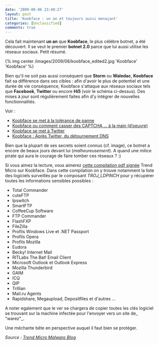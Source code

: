 ```yaml
---
date: '2009-08-06 23:40:27'
layout: post
title: 'Koobface : un an et toujours aussi menaçant'
categories: [Unclassified]
comments: true
---
```


Cela fait maintenant **un an** que **Koobface**, le plus célèbre botnet, a été découvert. Il se veut le premier **botnet 2.0** parce que lui aussi utilise les réseaux sociaux. Petit résumé.

{% img center /images/2009/08/koobface_edited2.jpg 'Koobface' 'Koobface' %}

Bien qu'il ne soit pas aussi conséquent que **Storm** ou **Waledac**, **Koobface** fait sa différence dans ses cibles : afin d'avoir le plus de potentiel et une durée de vie conséquence, Koobface s'attaque aux réseaux sociaux tels que **Facebook**, **Twitter** ou encore **Hi5** (voir le schéma ci-dessus). Des mises à jour sont régulièrement faites afin d'y intégrer de nouvelles fonctionnalités.

Voir :
	
  * [Koobface se met à la tolérance de panne](/2009/07/23/koobface-se-met-a-la-tolerance-de-panne/)
  * [Koobface ou comment casser des CAPTCHA … à la main (d’oeuvre)](/2009/05/04/koobface-ou-comment-casser-des-captcha-a-la-main-doeuvre/)
  * [Koobface se met à Twitter](/2009/06/26/koobface-se-met-a-twitter/)
  * [Koobface : Après Twitter, du détournement DNS](/2009/06/30/koobface-apres-twitter-du-detournement-dns/)

Bien que la plupart de ses secrets soient connus (cf. image), ce botnet a encore de beaux jours devant lui (_malheureusement_). A quand une milice pirate qui aura le courage de faire tomber ces réseaux ? :)

Si vous aimez la lecture, vous aimerez [cette compilation pdf signée](http://us.trendmicro.com/imperia/md/content/us/trendwatch/researchandanalysis/the_real_face_of_koobface_jul2009.pdf) Trend Micro sur Koobface. Dans cette compilation on y trouve notamment la liste des logiciels surveillés par le composant _TROJ_LDPINCH_ pour y récupérer toutes les informations sensibles possibles :
	
  * Total Commander
  * cuteFTP
  * Ipswitch
  * SmartFTP
  * CoffeeCup Software
  * FTP Commander
  * FlashFXP
  * FileZilla
  * Profils Windows Live et .NET Passport
  * Profils Opera
  * Profils Mozilla
  * Eudora
  * Becky! Internet Mail
  * RITLabs The Bat! Email Client
  * Microsoft Outlook et Outlook Express
  * Mozilla Thunderbird
  * GAIM
  * ICQ
  * QIP
  * Trillian
  * Mail.ru Agents
  * Rapidshare, Megaupload, Depositfiles et d'autres ...

A noter egalement que le ver se chargera de copier toutes les clés logiciel se trouvant sur la machine infectée pour l'envoyer vers un site de_ "warez"_.

Une méchante bête en perspective auquel il faut bien se protéger.

_Source : [Trend Micro Malware Blog](http://blog.trendmicro.com/the-real-face-of-koobface/)_
